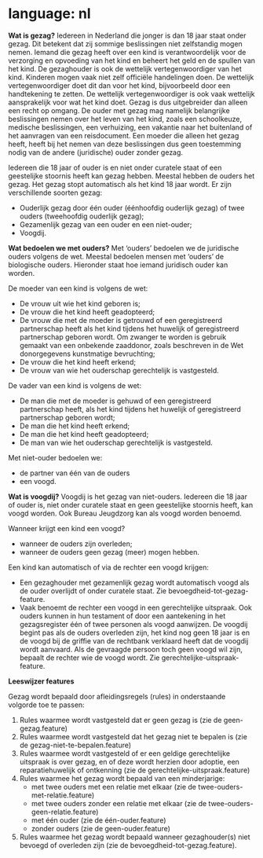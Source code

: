 # language: nl

**Wat is gezag?** 
Iedereen in Nederland die jonger is dan 18 jaar staat onder gezag. Dit betekent dat zij sommige beslissingen niet zelfstandig mogen nemen. Iemand die gezag heeft over een kind is verantwoordelijk voor de verzorging en opvoeding van het kind en beheert het geld en de spullen van het kind. De gezaghouder is ook de wettelijk vertegenwoordiger van het kind. Kinderen mogen vaak niet zelf officiële handelingen doen. De wettelijk vertegenwoordiger doet dit dan voor het kind, bijvoorbeeld door een handtekening te zetten.
De wettelijk vertegenwoordiger is ook vaak wettelijk aansprakelijk voor wat het kind doet. Gezag is dus uitgebreider dan alleen een recht op omgang. De ouder met gezag mag namelijk belangrijke beslissingen nemen over het leven van het kind, zoals een schoolkeuze, medische beslissingen, een verhuizing, een vakantie naar het buitenland of het aanvragen van een reisdocument. Een moeder die alleen het gezag heeft, heeft bij het nemen van deze beslissingen dus geen toestemming nodig van de andere (juridische) ouder zonder gezag.

Iedereen die 18 jaar of ouder is en niet onder curatele staat of een geestelijke stoornis heeft kan gezag hebben. Meestal hebben de ouders het gezag. Het gezag stopt automatisch als het kind 18 jaar wordt. 
Er zijn verschillende soorten gezag:
- Ouderlijk gezag door één ouder (éénhoofdig ouderlijk gezag) of twee ouders (tweehoofdig ouderlijk gezag);
- Gezamenlijk gezag van een ouder en een niet-ouder;
- Voogdij.

**Wat bedoelen we met ouders?**
Met ‘ouders’ bedoelen we de juridische ouders volgens de wet. Meestal bedoelen mensen met ‘ouders’ de biologische ouders. Hieronder staat hoe iemand juridisch ouder kan worden.

De moeder van een kind is volgens de wet:
- De vrouw uit wie het kind geboren is;
- De vrouw die het kind heeft geadopteerd; 
- De vrouw die met de moeder is getrouwd of een geregistreerd partnerschap heeft als het kind tijdens het huwelijk of geregistreerd partnerschap geboren wordt. Om zwanger te worden is gebruik gemaakt van een onbekende zaaddonor, zoals beschreven in de Wet donorgegevens kunstmatige bevruchting; 
- De vrouw die het kind heeft erkend;
- De vrouw van wie het ouderschap gerechtelijk is vastgesteld.

De vader van een kind is volgens de wet:
- De man die met de moeder is gehuwd of een geregistreerd partnerschap heeft, als het kind tijdens het huwelijk of geregistreerd partnerschap geboren wordt;
- De man die het kind heeft erkend; 
- De man die het kind heeft geadopteerd;
- De man van wie het ouderschap gerechtelijk is vastgesteld. 

Met niet-ouder bedoelen we:
- de partner van één van de ouders
- een voogd.

**Wat is voogdij?**
Voogdij is het gezag van niet-ouders. Iedereen die 18 jaar of ouder is, niet onder curatele staat en geen geestelijke stoornis heeft, kan voogd worden. Ook Bureau Jeugdzorg kan als voogd worden benoemd.

Wanneer krijgt een kind een voogd?
- wanneer de ouders zijn overleden;
- wanneer de ouders geen gezag (meer) mogen hebben.

Een kind kan automatisch of via de rechter een voogd krijgen:
- Een gezaghouder met gezamenlijk gezag wordt automatisch voogd als de ouder overlijdt of onder curatele staat. Zie bevoegdheid-tot-gezag-feature.
- Vaak benoemt de rechter een voogd in een gerechtelijke uitspraak. Ook ouders kunnen in hun testament of door een aantekening in het gezagsregister één of twee personen als voogd aanwijzen. De voogdij begint pas als de ouders overleden zijn, het kind nog geen 18 jaar is en de voogd bij de griffie van de rechtbank verklaard heeft dat de voogdij wordt aanvaard. Als de gevraagde persoon toch geen voogd wil zijn, bepaalt de rechter wie de voogd wordt. Zie gerechtelijke-uitspraak-feature.

**Leeswijzer features**

Gezag wordt bepaald door afleidingsregels (rules) in onderstaande volgorde toe te passen:
1. Rules waarmee wordt vastgesteld dat er geen gezag is (zie de geen-gezag.feature)
2. Rules waarmee wordt vastgesteld dat het gezag niet te bepalen is (zie de gezag-niet-te-bepalen.feature)
3. Rules waarmee wordt vastgesteld of er een geldige gerechtelijke uitspraak is over gezag, en of deze wordt herzien door adoptie, een reparatiehuwelijk of ontkenning (zie de gerechtelijke-uitspraak.feature) 
4. Rules waarmee het gezag wordt bepaald van een minderjarige:
    - met twee ouders met een relatie met elkaar (zie de twee-ouders-met-relatie.feature)
    - met twee ouders zonder een relatie met elkaar (zie de twee-ouders-geen-relatie.feature)
    - met één ouder (zie de één-ouder.feature)
    - zonder ouders (zie de geen-ouder.feature)
5. Rules waarmee het gezag wordt bepaald wanneer gezaghouder(s) niet bevoegd of overleden zijn (zie de bevoegdheid-tot-gezag.feature).
